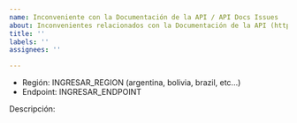 ```yaml
---
name: Inconveniente con la Documentación de la API / API Docs Issues
about: Inconvenientes relacionados con la Documentación de la API (http://docs.criptoya.com)
title: ''
labels: ''
assignees: ''

---
```


- Región: INGRESAR_REGION (argentina, bolivia, brazil, etc...)
- Endpoint: INGRESAR_ENDPOINT

Descripción:
